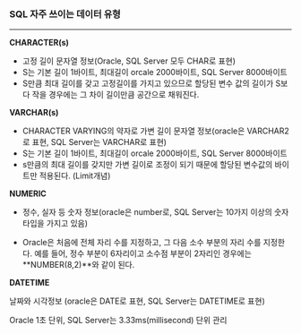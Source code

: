 ### SQL 자주 쓰이는 데이터 유형

------------------------------------------------------

**CHARACTER(s)**

- 고정 길이 문자열 정보(Oracle, SQL Server 모두 CHAR로 표현)
- S는 기본 길이 1바이트, 최대길이 orcale 2000바이트, SQL Server 8000바이트
- S만큼 최대 길이를 갖고 고정길이를 가지고 있으므로 할당된 변수 값의 길이가 S보다 작을 경우에는 그 차이 길이만큼 공간으로 채워진다.



**VARCHAR(s)**

- CHARACTER VARYING의 약자로 가변 길이 문자열 정보(oracle은 VARCHAR2로 표현, SQL Server는 VARCHAR로 표현)
- S는 기본 길이 1바이트, 최대길이 orcale 2000바이트, SQL Server 8000바이트
- s만큼의 최대 길이를 갖지만 가변 길이로 조정이 되기 때문에 할당된 변수값의 바이트만 적용된다. (Limit개념)



**NUMERIC**

- 정수, 실자 등 숫자 정보(oracle은 number로, SQL Server는 10가지 이상의 숫자 타입을 가지고 있음)

- Oracle은 처음에 전체 자리 수를 지정하고, 그 다음 소수 부분의 자리 수를 지정한다. 예를 들어, 정수 부분이 6자리이고 소수점 부분이 2자리인 경우에는 **NUMBER(8,2)**와 같이 된다.

  

**DATETIME**

날짜와 시각정보 (oracle은 DATE로 표현, SQL Server는 DATETIME로 표현)

Oracle 1초 단위, SQL Server는 3.33ms(millisecond) 단위 관리